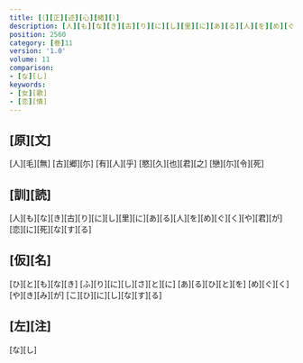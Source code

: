 ```yaml
---
title: [（][正][述][心][緒][）]
description: [人][も][な][き][古][り][に][し][里][に][あ][る][人][を][め][ぐ][く][や][君][が][恋][に][死][な][す][る]
position: 2560
category: [巻]11
version: '1.0'
volume: 11
comparison:
- [な][し]
keywords:
- [女][歌]
- [恋][情]
---
```


## [原][文]

[人][毛][無] [古][郷][尓] [有][人][乎] [愍][久][也][君][之] [戀][尓][令][死]

## [訓][読]

[人][も][な][き][古][り][に][し][里][に][あ][る][人][を][め][ぐ][く][や][君][が][恋][に][死][な][す][る]

## [仮][名]

[ひ][と][も][な][き] [ふ][り][に][し][さ][と][に] [あ][る][ひ][と][を] [め][ぐ][く][や][き][み][が] [こ][ひ][に][し][な][す][る]

## [左][注]

[な][し]
